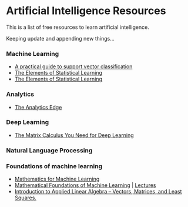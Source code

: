 # Artificial Intelligence Resources


This is a list of free resources to learn artificial intelligence.

Keeping update and appending new things...

### Machine Learning
<ul>
<li><a href="https://scholar.google.com/citations?view_op=view_citation&hl=en&user=SLMkts8AAAAJ&citation_for_view=SLMkts8AAAAJ:X9ykpCP0fEIC" title="Title"> A practical guide to support vector classification</a></li>
<li><a href="https://hastie.su.domains/ElemStatLearn/#:~:text=Elements%20of%20Statistical%20Learning%3A%20data%20mining%2C%20inference%2C%20and%20prediction." title="Title"> The Elements of Statistical Learning</a></li>
<li><a href="https://hastie.su.domains/ElemStatLearn/#:~:text=Elements%20of%20Statistical%20Learning%3A%20data%20mining%2C%20inference%2C%20and%20prediction." title="Title"> The Elements of Statistical Learning</a></li>
</ul>


### Analytics
<ul>
<li><a href="https://www.edx.org/es/course/the-analytics-edge" title="Title">The Analytics Edge</a></li>
</ul>


### Deep Learning
<ul>
<li><a href="https://arxiv.org/abs/1802.01528" title="Title"> The Matrix Calculus You Need for Deep Learning</a></li>
</ul>


### Natural Language Processing


### Foundations of machine learning

<ul>
<li><a href="https://mml-book.github.io/" title="Title">Mathematics for Machine Learning
</a></li>
<li><a href="https://willett.psd.uchicago.edu/teaching/mathematical-foundations-of-machine-learning-fall-2021/" title="Title"> Mathematical Foundations of Machine Learning</a> | <a href="https://voices.uchicago.edu/willett/teaching/mathematical-foundations-of-machine-learning-fall-2020/" title="Title"> Lectures </a></li>
<li><a href="https://web.stanford.edu/~boyd/vmls/" title="Title"> Introduction to Applied Linear Algebra – Vectors, Matrices, and Least Squares.
</a></li>
</ul>
